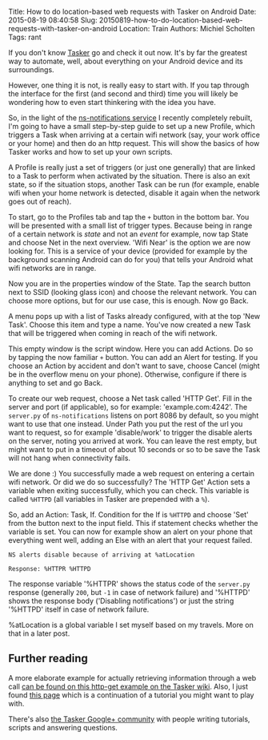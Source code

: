 Title: How to do location-based web requests with Tasker on Android
Date: 2015-08-19 08:40:58
Slug: 20150819-how-to-do-location-based-web-requests-with-tasker-on-android
Location: Train
Authors: Michiel Scholten
Tags: rant

If you don't know [Tasker](https://play.google.com/store/apps/details?id=net.dinglisch.android.taskerm) go and check it out now. It's by far the greatest way to automate, well, about everything on your Android device and its surroundings.

However, one thing it is not, is really easy to start with. If you tap through the interface for the first (and second and third) time you will likely be wondering how to even start thinkering with the idea you have.

So, in the light of the [ns-notifications service](https://github.com/aquatix/ns-notifications) I recently completely rebuilt, I'm going to have a small step-by-step guide to set up a new Profile, which triggers a Task when arriving at a certain wifi network (say, your work office or your home) and then do an http request. This will show the basics of how Tasker works and how to set up your own scripts.

A Profile is really just a set of triggers (or just one generally) that are linked to a Task to perform when activated by the situation. There is also an exit state, so if the situation stops, another Task can be run (for example, enable wifi when your home network is detected, disable it again when the network goes out of reach).

To start, go to the Profiles tab and tap the `+` button in the bottom bar. You will be presented with a small list of trigger types. Because being in range of a certain network is *state* and not an *event* for example, now tap State and choose Net in the next overview. 'Wifi Near' is the option we are now looking for. This is a service of your device (provided for example by the background scanning Android can do for you) that tells your Android what wifi networks are in range.

Now you are in the properties window of the State. Tap the search button next to SSID (looking glass icon) and choose the relevant network. You can choose more options, but for our use case, this is enough. Now go Back.

A menu pops up with a list of Tasks already configured, with at the top 'New Task'. Choose this item and type a name. You've now created a new Task that will be triggered when coming in reach of the wifi network.

This empty window is the script window. Here you can add Actions. Do so by tapping the now familiar `+` button. You can add an Alert for testing. If you choose an Action by accident and don't want to save, choose Cancel (might be in the overflow menu on your phone). Otherwise, configure if there is anything to set and go Back.

To create our web request, choose a Net task called 'HTTP Get'. Fill in the server and port (if applicable), so for example: 'example.com:4242'. The `server.py` of `ns-notifications` listens on port 8086 by default, so you might want to use that one instead. Under Path you put the rest of the url you want to request, so for example 'disable/work' to trigger the disable alerts on the server, noting you arrived at work. You can leave the rest empty, but might want to put in a timeout of about 10 seconds or so to be save the Task will not hang when connectivity fails.

We are done :) You successfully made a web request on entering a certain wifi network. Or did we do so successfully? The 'HTTP Get' Action sets a variable when exiting successfully, which you can check. This variable is called `%HTTPD` (all variables in Tasker are prepended with a `%`).

So, add an Action: Task, If. Condition for the If is `%HTTPD` and choose 'Set' from the button next to the input field. This if statement checks whether the variable is set. You can now for example show an alert on your phone that everything went well, adding an Else with an alert that your request failed.

    NS alerts disable because of arriving at %atLocation

    Response: %HTTPR %HTTPD

The response variable '%HTTPR' shows the status code of the `server.py` response (generally `200`, but `-1` in case of network failure) and '%HTTPD' shows the response body ('Disabling notifications') or just the string '%HTTPD' itself in case of network failure.

%atLocation is a global variable I set myself based on my travels. More on that in a later post.


## Further reading

A more elaborate example for actually retrieving information through a web call [can be found on this http-get example on the Tasker wiki](http://tasker.wikidot.com/http-get). Also, I just found [this page](http://apcmag.com/ultimate-guide-to-tasker-app-part-3-using-data-from-the-web.htm/) which is a continuation of a tutorial you might want to play with.

There's also [the Tasker Google+ community](https://plus.google.com/communities/110787685049943933094) with people writing tutorials, scripts and answering questions.
